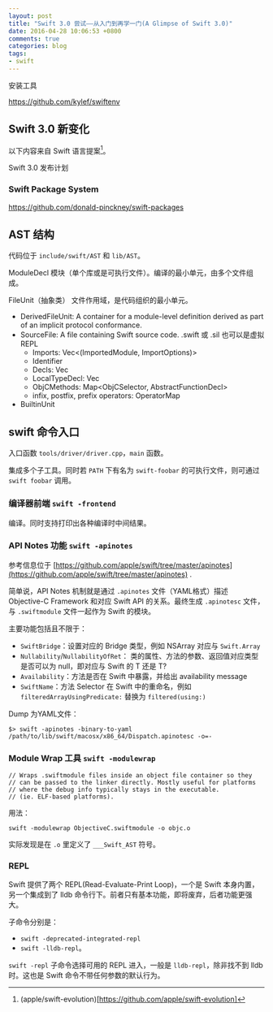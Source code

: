 ```yaml
---
layout: post
title: "Swift 3.0 尝试——从入门到再学一门(A Glimpse of Swift 3.0)"
date: 2016-04-28 10:06:53 +0800
comments: true
categories: blog
tags:
- swift
---
```


安装工具

https://github.com/kylef/swiftenv

## Swift 3.0 新变化

以下内容来自 Swift 语言提案[^1]。

[^1]: (apple/swift-evolution)[https://github.com/apple/swift-evolution]

Swift 3.0 发布计划

### Swift Package System

https://github.com/donald-pinckney/swift-packages


## AST 结构

代码位于 ``include/swift/AST`` 和 ``lib/AST``。

ModuleDecl
模块（单个库或是可执行文件）。编译的最小单元，由多个文件组成。

FileUnit（抽象类）
文件作用域，是代码组织的最小单元。

- DerivedFileUnit: A container for a module-level definition derived as part of an implicit protocol conformance.
- SourceFile: A file containing Swift source code. .swift 或 .sil 也可以是虚拟 REPL
  - Imports: Vec<(ImportedModule, ImportOptions)>
  - Identifier
  - Decls: Vec<Decl>
  - LocalTypeDecl: Vec<TypeDecl>
  - ObjCMethods: Map<ObjCSelector, AbstractFunctionDecl>
  - infix, postfix, prefix operators: OperatorMap
- BuiltinUnit


## swift 命令入口

入口函数 ``tools/driver/driver.cpp``，``main`` 函数。

集成多个子工具。同时若 ``PATH`` 下有名为 ``swift-foobar`` 的可执行文件，则可通过 ``swift foobar`` 调用。

### 编译器前端 ``swift -frontend``

编译。同时支持打印出各种编译时中间结果。

### API Notes 功能 ``swift -apinotes``

参考信息位于 [https://github.com/apple/swift/tree/master/apinotes](https://github.com/apple/swift/tree/master/apinotes) .

简单说，API Notes 机制就是通过 ``.apinotes`` 文件（YAML格式）描述 Objective-C Framework 和对应 Swift API 的关系。最终生成 ``.apinotesc`` 文件，与 ``.swiftmodule`` 文件一起作为 Swift 的模块。

主要功能包括且不限于：

- ``SwiftBridge``：设置对应的 Bridge 类型，例如 NSArray 对应与 ``Swift.Array``
- ``Nullability``/``NullabilityOfRet``： 类的属性、方法的参数、返回值对应类型是否可以为 null，即对应与 Swift 的 T 还是 T?
- ``Availability``：方法是否在 Swift 中暴露，并给出 availability message
- ``SwiftName``：方法 Selector 在 Swift 中的重命名，例如 ``filteredArrayUsingPredicate:`` 替换为 ``filtered(using:)``

Dump 为YAML文件：

    $> swift -apinotes -binary-to-yaml /path/to/lib/swift/macosx/x86_64/Dispatch.apinotesc -o=-


### Module Wrap 工具 ``swift -modulewrap``

```
// Wraps .swiftmodule files inside an object file container so they
// can be passed to the linker directly. Mostly useful for platforms
// where the debug info typically stays in the executable.
// (ie. ELF-based platforms).
```

用法：

    swift -modulewrap ObjectiveC.swiftmodule -o objc.o

实际发现是在 ``.o`` 里定义了 ``___Swift_AST`` 符号。

### REPL

Swift 提供了两个 REPL(Read-Evaluate-Print Loop)，一个是 Swift 本身内置，另一个集成到了 lldb 命令行下。前者只有基本功能，即将废弃，后者功能更强大。

子命令分别是：

- ``swift -deprecated-integrated-repl``
- ``swift -lldb-repl``。

``swift -repl`` 子命令选择可用的 REPL 进入，一般是 ``lldb-repl``，除非找不到 lldb 时。这也是 Swift 命令不带任何参数的默认行为。

